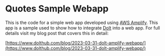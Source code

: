 # Quotes Sample Webapp

This is the code for a simple web app developed using [AWS Amplify](https://aws.amazon.com/amplify/). This app is a 
sample used to show how to integrate [Dolt](https://doltdb.com) into a web app. For full details visit my blog post
that covers this in detail: 
    
[https://www.dolthub.com/blog/2023-03-31-dolt-amplify-webapp/](https://www.dolthub.com/blog/2023-03-31-dolt-amplify-webapp/)